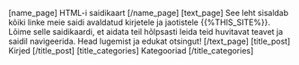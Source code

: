 [name_page] HTML-i saidikaart [/name_page] 
[text_page] See leht sisaldab kõiki linke meie saidi avaldatud kirjetele ja jaotistele {{%THIS_SITE%}}. Lõime selle saidikaardi, et aidata teil hõlpsasti leida teid huvitavat teavet ja saidil navigeerida. Head lugemist ja edukat otsingut! [/text_page] 
[title_post] Kirjed [/title_post] 
[title_categories] Kategooriad [/title_categories]